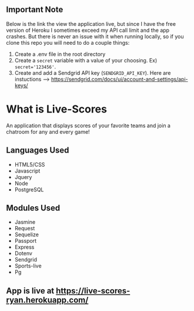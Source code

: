 ## Important Note
Below is the link the view the application live, but since I have the free version of Heroku I sometimes exceed my API call limit and the app crashes.  But there is never an issue with it when running locally, so if you clone this repo you will need to do a couple things:
1) Create a .env file in the root directory
2) Create a `secret` variable with a value of your choosing. Ex) `secret='123456'`.
3) Create and add a Sendgrid API key (`SENDGRID_API_KEY`).  Here are instuctions --> https://sendgrid.com/docs/ui/account-and-settings/api-keys/

# What is Live-Scores
An application that displays scores of your favorite teams and join a chatroom for any and every game!

## Languages Used 
* HTML5/CSS
* Javascript
* Jquery
* Node
* PostgreSQL

## Modules Used
* Jasmine
* Request
* Sequelize
* Passport
* Express
* Dotenv
* Sendgrid
* Sports-live
* Pg

## App is live at https://live-scores-ryan.herokuapp.com/